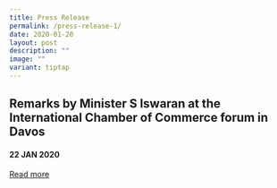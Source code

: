 ```yaml
---
title: Press Release
permalink: /press-release-1/
date: 2020-01-20
layout: post
description: ""
image: ""
variant: tiptap
---
```

<h2><strong>Remarks by Minister S Iswaran at the International Chamber of Commerce forum in Davos</strong></h2>
<h4>22 JAN 2020</h4>
<p><a href="https://www.mci.gov.sg/media-centre/speeches/remarks-by-minister-s-iswaran-at-the-international-chamber-of-commerce/" rel="noopener noreferrer nofollow" target="_blank">Read more</a>
</p>